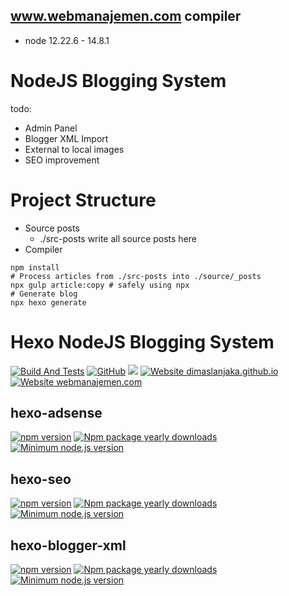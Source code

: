 ## www.webmanajemen.com compiler
- node 12.22.6 - 14.8.1

# NodeJS Blogging System
todo:
- Admin Panel
- Blogger XML Import
- External to local images
- SEO improvement

# Project Structure
- Source posts
  - ./src-posts write all source posts here
- Compiler
```shell
npm install
# Process articles from ./src-posts into ./source/_posts
npx gulp article:copy # safely using npx
# Generate blog
npx hexo generate
```

# Hexo NodeJS Blogging System

[![Build And Tests](https://github.com/dimaslanjaka/dimaslanjaka.github.io/actions/workflows/page.yml/badge.svg?branch=compiler)](https://github.com/dimaslanjaka/dimaslanjaka.github.io/actions/workflows/page.yml)
[![GitHub](https://badgen.net/badge/icon/github?icon=github&label)](https://github.com/dimaslanjaka/dimaslanjaka.github.io/tree/compiler)
[<img src="https://img.shields.io/badge/webmanajemen.com-up-green"/>](https://dimaslanjaka.github.io)
[![Website dimaslanjaka.github.io](https://img.shields.io/website-up-down-green-red/http/webmanajemen.com.svg)](https://webmanajemen.com)
[![Website webmanajemen.com](https://img.shields.io/website-up-down-green-red/https/webmanajemen.com.svg)](https://webmanajemen.com/)

## hexo-adsense
[![npm version](https://badge.fury.io/js/hexo-adsense.svg)](https://badge.fury.io/js/hexo-adsense)
[![Npm package yearly downloads](https://badgen.net/npm/dy/hexo-adsense)](https://npmjs.com/package/hexo-adsense)
[![Minimum node.js version](https://badgen.net/npm/node/hexo-adsense)](https://npmjs.com/package/hexo-adsense)

## hexo-seo
[![npm version](https://badge.fury.io/js/hexo-seo.svg)](https://badge.fury.io/js/hexo-seo)
[![Npm package yearly downloads](https://badgen.net/npm/dy/hexo-seo)](https://npmjs.com/package/hexo-seo)
[![Minimum node.js version](https://badgen.net/npm/node/hexo-seo)](https://npmjs.com/package/hexo-seo)

## hexo-blogger-xml
[![npm version](https://badge.fury.io/js/hexo-blogger-xml.svg)](https://badge.fury.io/js/hexo-blogger-xml)
[![Npm package yearly downloads](https://badgen.net/npm/dy/hexo-blogger-xml)](https://npmjs.com/package/hexo-blogger-xml)
[![Minimum node.js version](https://badgen.net/npm/node/hexo-blogger-xml)](https://npmjs.com/package/hexo-blogger-xml)